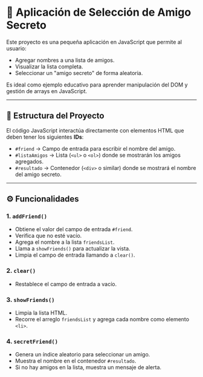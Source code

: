 # 🎯 Aplicación de Selección de Amigo Secreto

Este proyecto es una pequeña aplicación en JavaScript que permite al usuario:

- Agregar nombres a una lista de amigos.
- Visualizar la lista completa.
- Seleccionar un "amigo secreto" de forma aleatoria.

Es ideal como ejemplo educativo para aprender manipulación del DOM y gestión de arrays en JavaScript.

---

## 📂 Estructura del Proyecto

El código JavaScript interactúa directamente con elementos HTML que deben tener los siguientes **IDs**:

- `#friend` → Campo de entrada para escribir el nombre del amigo.
- `#listaAmigos` → Lista (`<ul>` o `<ol>`) donde se mostrarán los amigos agregados.
- `#resultado` → Contenedor (`<div>` o similar) donde se mostrará el nombre del amigo secreto.

---

## ⚙️ Funcionalidades

### 1. `addFriend()`
- Obtiene el valor del campo de entrada `#friend`.
- Verifica que no esté vacío.
- Agrega el nombre a la lista `friendsList`.
- Llama a `showFriends()` para actualizar la vista.
- Limpia el campo de entrada llamando a `clear()`.

### 2. `clear()`
- Restablece el campo de entrada a vacío.

### 3. `showFriends()`
- Limpia la lista HTML.
- Recorre el arreglo `friendsList` y agrega cada nombre como elemento `<li>`.

### 4. `secretFriend()`
- Genera un índice aleatorio para seleccionar un amigo.
- Muestra el nombre en el contenedor `#resultado`.
- Si no hay amigos en la lista, muestra un mensaje de alerta.

